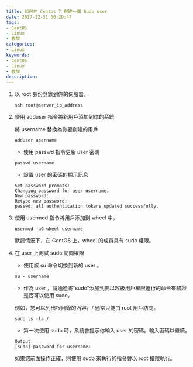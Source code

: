 ```yaml
---
title: 如何在 Centos 7 創建一個 Sudo user
date: 2017-12-31 00:20:47
tags: 
- CentOS 
- Linux 
- 教學
categories: 
- Linux
keywords: 
- CentOS 
- Linux 
- 教學
description:
---
```


1. 以 root 身份登錄到你的伺服器。
    ```shell=
    ssh root@server_ip_address
    ```
<!--more-->
2. 使用 adduser 指令將新用戶添加到你的系統

    將 username 替換為你要創建的用戶
    ```shell=
    adduser username
    ```
    - 使用 passwd 指令更新 user 密碼
    ```shell=
    passwd username
    ```
    - 設置 user 的密碼的顯示訊息
    ```shell=
    Set password prompts:
    Changing password for user username.
    New password:
    Retype new password:
    passwd: all authentication tokens updated successfully.
    ```
3. 使用 usermod 指令將用戶添加到 wheel 中。
    ```shell=
    usermod -aG wheel username
    ```
    默認情況下，在 CentOS 上，wheel 的成員具有 sudo 權限。
    
4. 在 user 上測試 sudo 訪問權限
    - 使用該 su 命令切換到新的 user 。
    ```shell=
    su - username
    ```
    - 作為 user ，請通過將“sudo”添加到要以超級用戶權限運行的命令來驗證是否可以使用 sudo。
    
    例如，您可以列出根目錄的內容，/ 通常只能由 root 用戶訪問。
    ```shell=
    sudo ls -la /
    ```
    - 第一次使用 sudo 時，系統會提示你輸入 user 的密碼。輸入密碼以繼續。
    ```shell=
    Output:
    [sudo] password for username:
    ```
    如果您前面操作正確，則使用 sudo 來執行的指令會以 root 權限執行。


